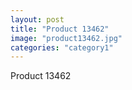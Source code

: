 ```yaml
---
layout: post
title: "Product 13462"
image: "product13462.jpg"
categories: "category1"
---
```

Product 13462
